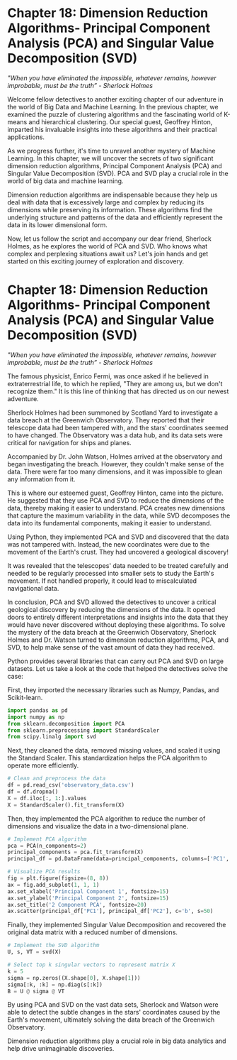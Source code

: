 # Chapter 18: Dimension Reduction Algorithms- Principal Component Analysis (PCA) and Singular Value Decomposition (SVD) 

*"When you have eliminated the impossible, whatever remains, however improbable, must be the truth” - Sherlock Holmes*

Welcome fellow detectives to another exciting chapter of our adventure in the world of Big Data and Machine Learning. In the previous chapter, we examined the puzzle of clustering algorithms and the fascinating world of K-means and hierarchical clustering. Our special guest, Geoffrey Hinton, imparted his invaluable insights into these algorithms and their practical applications.
 
As we progress further, it's time to unravel another mystery of Machine Learning. In this chapter, we will uncover the secrets of two significant dimension reduction algorithms, Principal Component Analysis (PCA) and Singular Value Decomposition (SVD). PCA and SVD play a crucial role in the world of big data and machine learning.
 
Dimension reduction algorithms are indispensable because they help us deal with data that is excessively large and complex by reducing its dimensions while preserving its information. These algorithms find the underlying structure and patterns of the data and efficiently represent the data in its lower dimensional form. 

Now, let us follow the script and accompany our dear friend, Sherlock Holmes, as he explores the world of PCA and SVD. Who knows what complex and perplexing situations await us? Let's join hands and get started on this exciting journey of exploration and discovery.
# Chapter 18: Dimension Reduction Algorithms- Principal Component Analysis (PCA) and Singular Value Decomposition (SVD) 

*"When you have eliminated the impossible, whatever remains, however improbable, must be the truth” - Sherlock Holmes*

The famous physicist, Enrico Fermi, was once asked if he believed in extraterrestrial life, to which he replied, "They are among us, but we don't recognize them." It is this line of thinking that has directed us on our newest adventure. 

Sherlock Holmes had been summoned by Scotland Yard to investigate a data breach at the Greenwich Observatory. They reported that their telescope data had been tampered with, and the stars' coordinates seemed to have changed. The Observatory was a data hub, and its data sets were critical for navigation for ships and planes.

Accompanied by Dr. John Watson, Holmes arrived at the observatory and began investigating the breach. However, they couldn't make sense of the data. There were far too many dimensions, and it was impossible to glean any information from it.

This is where our esteemed guest, Geoffrey Hinton, came into the picture. He suggested that they use PCA and SVD to reduce the dimensions of the data, thereby making it easier to understand. PCA creates new dimensions that capture the maximum variability in the data, while SVD decomposes the data into its fundamental components, making it easier to understand.

Using Python, they implemented PCA and SVD and discovered that the data was not tampered with. Instead, the new coordinates were due to the movement of the Earth's crust. They had uncovered a geological discovery!

It was revealed that the telescopes' data needed to be treated carefully and needed to be regularly processed into smaller sets to study the Earth's movement. If not handled properly, it could lead to miscalculated navigational data.

In conclusion, PCA and SVD allowed the detectives to uncover a critical geological discovery by reducing the dimensions of the data. It opened doors to entirely different interpretations and insights into the data that they would have never discovered without deploying these algorithms.
To solve the mystery of the data breach at the Greenwich Observatory, Sherlock Holmes and Dr. Watson turned to dimension reduction algorithms, PCA, and SVD, to help make sense of the vast amount of data they had received.

Python provides several libraries that can carry out PCA and SVD on large datasets. Let us take a look at the code that helped the detectives solve the case:

First, they imported the necessary libraries such as Numpy, Pandas, and Scikit-learn. 

```python
import pandas as pd
import numpy as np
from sklearn.decomposition import PCA
from sklearn.preprocessing import StandardScaler
from scipy.linalg import svd
```

Next, they cleaned the data, removed missing values, and scaled it using the Standard Scaler. This standardization helps the PCA algorithm to operate more efficiently.

```python
# Clean and preprocess the data
df = pd.read_csv('observatory_data.csv')
df = df.dropna()
X = df.iloc[:, 1:].values
X = StandardScaler().fit_transform(X)
```

Then, they implemented the PCA algorithm to reduce the number of dimensions and visualize the data in a two-dimensional plane.

```python
# Implement PCA algorithm
pca = PCA(n_components=2)
principal_components = pca.fit_transform(X)
principal_df = pd.DataFrame(data=principal_components, columns=['PC1', 'PC2'])

# Visualize PCA results
fig = plt.figure(figsize=(8, 8))
ax = fig.add_subplot(1, 1, 1)
ax.set_xlabel('Principal Component 1', fontsize=15)
ax.set_ylabel('Principal Component 2', fontsize=15)
ax.set_title('2 Component PCA', fontsize=20)
ax.scatter(principal_df['PC1'], principal_df['PC2'], c='b', s=50)
```

Finally, they implemented Singular Value Decomposition and recovered the original data matrix with a reduced number of dimensions.

```python
# Implement the SVD algorithm
U, s, VT = svd(X)

# Select top k singular vectors to represent matrix X
k = 5
sigma = np.zeros((X.shape[0], X.shape[1]))
sigma[:k, :k] = np.diag(s[:k])
B = U @ sigma @ VT
```

By using PCA and SVD on the vast data sets, Sherlock and Watson were able to detect the subtle changes in the stars' coordinates caused by the Earth's movement, ultimately solving the data breach of the Greenwich Observatory.

Dimension reduction algorithms play a crucial role in big data analytics and help drive unimaginable discoveries.